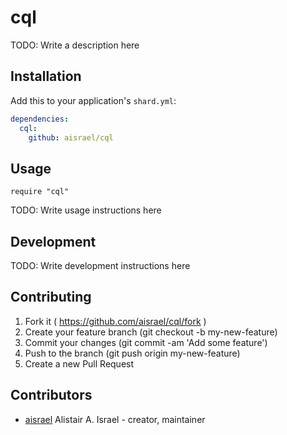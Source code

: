 # cql

TODO: Write a description here

## Installation

Add this to your application's `shard.yml`:

```yaml
dependencies:
  cql:
    github: aisrael/cql
```

## Usage

```crystal
require "cql"
```

TODO: Write usage instructions here

## Development

TODO: Write development instructions here

## Contributing

1. Fork it ( https://github.com/aisrael/cql/fork )
2. Create your feature branch (git checkout -b my-new-feature)
3. Commit your changes (git commit -am 'Add some feature')
4. Push to the branch (git push origin my-new-feature)
5. Create a new Pull Request

## Contributors

- [aisrael](https://github.com/aisrael) Alistair A. Israel - creator, maintainer
